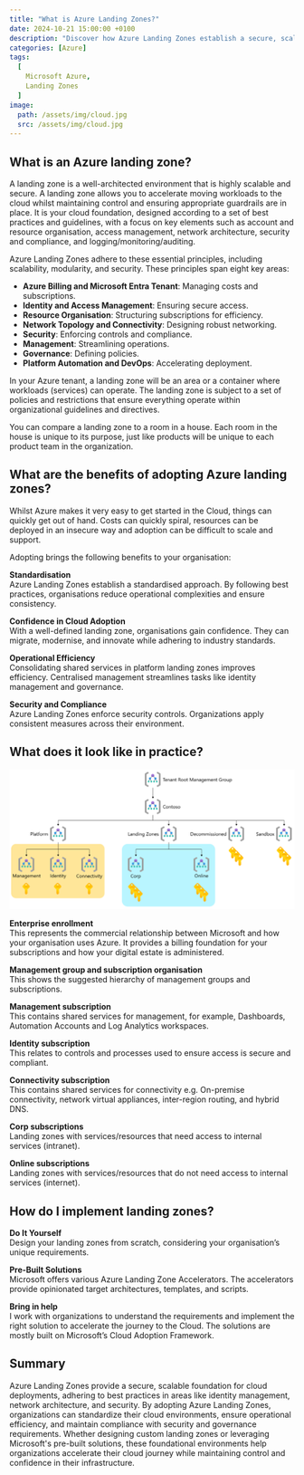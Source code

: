 ```yaml
---
title: "What is Azure Landing Zones?"
date: 2024-10-21 15:00:00 +0100
description: "Discover how Azure Landing Zones establish a secure, scalable foundation for deploying workloads in Azure."
categories: [Azure]
tags:
  [
    Microsoft Azure,
    Landing Zones
  ]
image:
  path: /assets/img/cloud.jpg
  src: /assets/img/cloud.jpg
---
```


## What is an Azure landing zone?

A landing zone is a well-architected environment that is highly scalable and secure. A landing zone allows you to accelerate moving workloads to the cloud whilst maintaining control and ensuring appropriate guardrails are in place. It is your cloud foundation, designed according to a set of best practices and guidelines, with a focus on key elements such as account and resource organisation, access management, network architecture, security and compliance, and logging/monitoring/auditing.

Azure Landing Zones adhere to these essential principles, including scalability, modularity, and security. These principles span eight key areas:

- **Azure Billing and Microsoft Entra Tenant**: Managing costs and subscriptions.
- **Identity and Access Management**: Ensuring secure access.
- **Resource Organisation**: Structuring subscriptions for efficiency.
- **Network Topology and Connectivity**: Designing robust networking.‍
- **Security**: Enforcing controls and compliance.‍
- **Management**: Streamlining operations.‍
- **Governance**: Defining policies.‍
- **Platform Automation and DevOps**: Accelerating deployment.

In your Azure tenant, a landing zone will be an area or a container where workloads (services) can operate. The landing zone is subject to a set of policies and restrictions that ensure everything operate within organizational guidelines and directives.

You can compare a landing zone to a room in a house. Each room in the house is unique to its purpose, just like products will be unique to each product team in the organization.

## What are the benefits of adopting Azure landing zones?

Whilst Azure makes it very easy to get started in the Cloud, things can quickly get out of hand. Costs can quickly spiral, resources can be deployed in an insecure way and adoption can be difficult to scale and support.

Adopting brings the following benefits to your organisation:

**Standardisation**  
Azure Landing Zones establish a standardised approach. By following best practices, organisations reduce operational complexities and ensure consistency.

**Confidence in Cloud Adoption**  
With a well-defined landing zone, organisations gain confidence. They can migrate, modernise, and innovate while adhering to industry standards. ‍

**Operational Efficiency**  
Consolidating shared services in platform landing zones improves efficiency. Centralised management streamlines tasks like identity management and governance. ‍

**Security and Compliance**  
Azure Landing Zones enforce security controls. Organizations apply consistent measures across their environment.

## What does it look like in practice?
![Architecture](/assets/img/landing-zone-architecture.png "Architecture")

**Enterprise enrollment**  
This represents the commercial relationship between Microsoft and how your organisation uses Azure. It provides a billing foundation for your subscriptions and how your digital estate is administered.

**Management group and subscription organisation**  
This shows the suggested hierarchy of management groups and subscriptions.

**Management subscription**  
This contains shared services for management, for example, Dashboards, Automation Accounts and Log Analytics workspaces.‍

**Identity subscription**  
This relates to controls and processes used to ensure access is secure and compliant.‍

**Connectivity subscription**  
This contains shared services for connectivity e.g. On-premise connectivity, network virtual appliances, inter-region routing, and hybrid DNS.‍

**Corp subscriptions**  
Landing zones with services/resources that need access to internal services (intranet).

**Online subscriptions**  
Landing zones with services/resources that do not need access to internal services (internet).

## How do I implement landing zones?

**Do It Yourself**  
Design your landing zones from scratch, considering your organisation’s unique requirements.

**Pre-Built Solutions**  
Microsoft offers various Azure Landing Zone Accelerators. The accelerators provide opinionated target architectures, templates, and scripts.

**Bring in help**  
I work with organizations to understand the requirements and implement the right solution to accelerate the journey to the Cloud. The solutions are mostly built on Microsoft’s Cloud Adoption Framework.

## Summary
Azure Landing Zones provide a secure, scalable foundation for cloud deployments, adhering to best practices in areas like identity management, network architecture, and security. By adopting Azure Landing Zones, organizations can standardize their cloud environments, ensure operational efficiency, and maintain compliance with security and governance requirements. Whether designing custom landing zones or leveraging Microsoft's pre-built solutions, these foundational environments help organizations accelerate their cloud journey while maintaining control and confidence in their infrastructure.